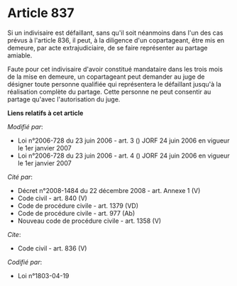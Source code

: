 # Article 837

Si un indivisaire est défaillant, sans qu'il soit néanmoins dans l'un des cas prévus à l'article 836, il peut, à la diligence
d'un copartageant, être mis en demeure, par acte extrajudiciaire, de se faire représenter au partage amiable. 

Faute pour cet indivisaire d'avoir constitué mandataire dans les trois mois de la mise en demeure, un copartageant peut
demander au juge de désigner toute personne qualifiée qui représentera le défaillant jusqu'à la réalisation complète du
partage. Cette personne ne peut consentir au partage qu'avec l'autorisation du juge.

**Liens relatifs à cet article**

_Modifié par_:

  - Loi n°2006-728 du 23 juin 2006 - art. 3 () JORF 24 juin 2006 en vigueur le 1er janvier 2007
  - Loi n°2006-728 du 23 juin 2006 - art. 4 () JORF 24 juin 2006 en vigueur le 1er janvier 2007

_Cité par_:

  - Décret n°2008-1484 du 22 décembre 2008 - art. Annexe 1 (V)
  - Code civil - art. 840 (V)
  - Code de procédure civile - art. 1379 (VD)
  - Code de procédure civile - art. 977 (Ab)
  - Nouveau code de procédure civile - art. 1358 (V)

_Cite_:

  - Code civil - art. 836 (V)

_Codifié par_:

  - Loi n°1803-04-19
